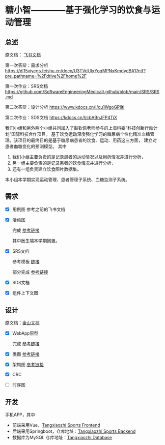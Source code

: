 # 糖小智————基于强化学习的饮食与运动管理
## 总述
原文档：
[飞书文档](https://dl15viycgs.feishu.cn/docx/U3TVdUIxYoqMPNxKmdycBA17ntf)

第一次答辩：需求分析 https://dl15viycgs.feishu.cn/docx/U3TVdUIxYoqMPNxKmdycBA17ntf?pre_pathname=%2Fdrive%2Fhome%2F

第一次作业：SRS文档 https://github.com/SoftwareEngineeringMedical/.github/blob/main/SRS/SRS.md

第二次答辩：设计分析 https://www.kdocs.cn/l/cu1WgoGPlitl

第二次作业：SDS文档 https://kdocs.cn/l/cbABnJFP4TiX


我们小组和另外两个小组共同加入了赵钦佩老师参与的上海科委“科技创新行动计划”国际科技合作项目，
基于饮食运动深度强化学习的糖尿病个性化精准血糖管理。该项目的最终目的是基于糖尿病患者的饮食、运动、用药这三方面，
建立对患者血糖变化的预测模型。
其中

1. 我们小组主要负责的是记录患者的运动情况以及用药情况并进行分析，
2. 另一组主要负责的是记录患者的饮食情况并进行分析，
3. 还有一组负责建立饮食图片数据集。

本小组本学期实现运动管理、患者管理子系统、血糖监测子系统。
## 需求
- [x] 用例图 参考之前的飞书文档

- [x] 活动图 

  完成 [参考链接](https://github.com/SoftwareEngineeringMedical/.github/blob/main/ActivityDiagrams)
  
  其中医生端本学期搁置。
  
- [x] SRS文档

  参考模板 [链接]( https://www.softwarereqs.com/files/Software%20Requirements%20Specification%20Template.docx)
  
  部分完成 [参考链接](../SRS/SRS.md)
- [x] SDS文档
- [x] 组件上下文图
## 设计

原文档：[金山文档](https://www.kdocs.cn/l/cu1WgoGPlitl)

- [x] WebApp原型

  完成 [参考链接](https://github.com/SoftwareEngineeringMedical/.github/tree/main/Prototype%20Design)

- [x] 类图 [参考链接](https://github.com/SoftwareEngineeringMedical/.github/blob/main/ClassDiagrams)

- [x] 架构图 [参考链接](https://github.com/SoftwareEngineeringMedical/.github/blob/main/ArchitectureDesign)

- [x] CRC

- [ ] 时序图

## 开发
手机APP，其中
- 前端采用Vue，[Tangxiaozhi Sports Frontend](https://github.com/SEMedical/Frontend)
- 后端采用Springboot，仓库地址：[Tangxiaozhi Sports Backend](https://github.com/SEMedical/Backend)
- 数据库为MySQL 仓库地址：[Tangxiaozhi Database](https://github.com/SEMedical/DB)

